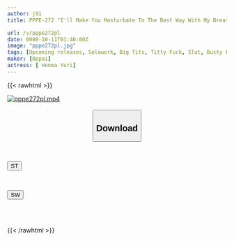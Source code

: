 ```yaml
---
author: j91
title: PPPE-272 "I'll Make You Masturbate To The Best Way With My Breasts" H-cup Busty Female Teacher Whispers Dirty Words In Your Ear And Gives You Close-up Titjob Instruction. A Seductive Masturbation Support That Stimulates The Five Senses! [Binaural ASMR Subjective] Yuri Honma

url: /v/pppe272pl
date: 0000-10-11T01:40:00Z
image: "pppe272pl.jpg"
tags: [Upcoming releases, Solowork, Big Tits, Titty Fuck, Slut, Busty Fetish, Masturbation Support	]
maker: [Oppai]
actress: [ Honma Yuri]
---
```



{{< rawhtml >}}

<div class="video" data-videoid="pending_link.html">
    <a href="javascript:;">
        <img src="/v/pppe272pl/pppe272pl.jpg" width="WIDTH" height="HEIGHT" alt="pppe272pl.mp4" loading="lazy">
    </a>
</div>

<script type="text/javascript" src="https://j91.asia/asset/on-demand-pend.js"></script>

<br>
  <link rel="stylesheet" href="https://j91.asia/asset/bs5.css">
  
  <center>
  <button class="btn btn-primary" type="button" data-bs-toggle="collapse" data-bs-target=".multi-collapse" aria-expanded="false" aria-controls="multiCollapseExample1 multiCollapseExample2"><h2>Download</h2></button></center>
</p>
<div class="row">
  <div class="col">
    <div class="collapse multi-collapse" id="multiCollapseExample1">
      <div class="card card-body">
	      	      <br>
<div class="buttons">  
<p><a href="https://j91.asia/pending_link.html" target="_blank"><button class="btn-hover color-3"><i class="fa fa-download"></i> ST</button></a></p></div>
    </div>
  </div>
</div>
  <div class="col">
    <div class="collapse multi-collapse" id="multiCollapseExample2">
      <div class="card card-body">
	      <br>
<div class="buttons">
<p><a href="https://j91.asia/pending_link.html" target="_blank"><button class="btn-hover color-2"><i class="fa fa-download"></i> SW</button></a></p></div>
<br><br>
      </div>
    </div>
  </div>
</div>

{{< /rawhtml >}}